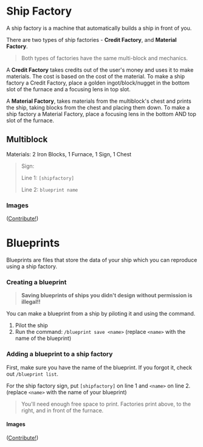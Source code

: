 # Ship Factory

A ship factory is a machine that automatically builds a ship in front of you.

There are two types of ship factories -
**Credit Factory**, and **Material Factory**.

> Both types of factories have the same multi-block and mechanics.

A **Credit Factory** takes credits out of the user's money and uses it
to make materials. The cost is based on the cost of the material.
To make a ship factory a Credit Factory,
place a golden ingot/block/nugget in the bottom slot of the furnace
and a focusing lens in top slot.

A **Material Factory**, takes materials from the multiblock's chest and prints the ship, taking blocks from the chest and placing them down. To make a ship factory a Material Factory, place a focusing lens in the bottom AND top slot of the furnace.

## Multiblock
Materials: 2 Iron Blocks, 1 Furnace, 1 Sign, 1 Chest

> Sign:
>
> Line 1: `[shipfactory]`
>
> Line 2: `blueprint name`

### Images
([Contribute!](/wiki/contributing))

# Blueprints
Blueprints are files that store the data of your ship
which you can reproduce using a ship factory.

### Creating a blueprint
> **Saving blueprints of ships you didn't design** 
> **without permission is illegal!!**

You can make a blueprint from a ship by piloting it and using the command.

1. Pilot the ship
2. Run the command: `/blueprint save <name>`
(replace `<name>` with the name of the blueprint)

### Adding a blueprint to a ship factory
First, make sure you have the name of the blueprint.
If you forgot it, check out `/blueprint list`.

For the ship factory sign,
put `[shipfactory]` on line 1 and `<name>` on line 2.
(replace `<name>` with the name of your blueprint)

> You'll need enough free space to print.
> Factories print above, to the right, and in front of the furnace.

#### Images
([Contribute!](/wiki/contributing))